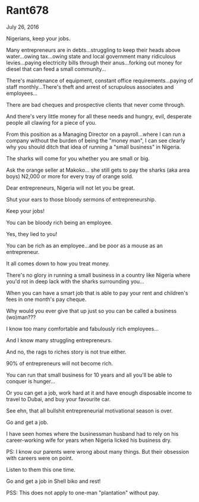 # Rant678


July 26, 2016

Nigerians, keep your jobs.

Many entrepreneurs are in debts...struggling to keep their heads above water...owing tax...owing state and local government many ridiculous levies...paying electricity bills through their anus...forking out money for diesel that can feed a small community...

There's maintenance of equipment, constant office requirements...paying of staff monthly...There's theft and arrest of scrupulous associates and employees...

There are bad cheques and prospective clients that never come through.

And there's very little money for all these needs and hungry, evil, desperate people all clawing for a piece of you.

From this position as a Managing Director on a payroll...where I can run a company without the burden of being the "money man", I can see clearly why you should ditch that idea of running a "small business" in Nigeria.

The sharks will come for you whether you are small or big. 

Ask the orange seller at Makoko... she still gets to pay the sharks (aka area boys) N2,000 or more for every tray of orange sold. 

Dear entrepreneurs, Nigeria will not let you be great. 

Shut your ears to those bloody sermons of entrepreneurship.

Keep your jobs! 

You can be bloody rich being an employee.

Yes, they lied to you! 

You can be rich as an employee...and be poor as a mouse as an entrepreneur. 

It all comes down to how you treat money. 

There's no glory in running a small business in a country like Nigeria where you'd rot in deep lack with the sharks surrounding you...

When you can have a smart job that is able to pay your rent and children's fees in one month's pay cheque. 

Why would you ever give that up just so you can be called a business (wo)man???

I know too many comfortable and fabulously rich employees...

And I know many struggling entrepreneurs.

And no, the rags to riches story is not true either. 

90% of entrepreneurs will not become rich.

You can run that small business for 10 years and all you'll be able to conquer is hunger...

Or you can get a job, work hard at it and have enough disposable income to travel to Dubai, and buy your favourite car.

See ehn, that all bullshit entrepreneurial motivational season is over.

Go and get a job.

I have seen homes where the businessman husband had to rely on his career-working wife for years when Nigeria licked his business dry.

PS: I know our parents were wrong about many things. But their obsession with careers were on point. 

Listen to them this one time.

Go and get a job in Shell biko and rest! 

PSS: This does not apply to one-man "plantation" without pay.